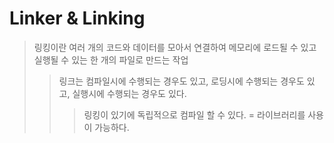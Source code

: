 # Linker & Linking

> 링킹이란 여러 개의 코드와 데이터를 모아서 연결하여 메모리에 로드될 수 있고 실행될 수 있는 한 개의 파일로 만드는 작업
>
> > 링크는 컴파일시에 수행되는 경우도 있고, 로딩시에 수행되는 경우도 있고, 실행시에 수행되는 경우도 있다.
> >
> > > 링킹이 있기에 독립적으로 컴파일 할 수 있다. = 라이브러리를 사용이 가능하다.
